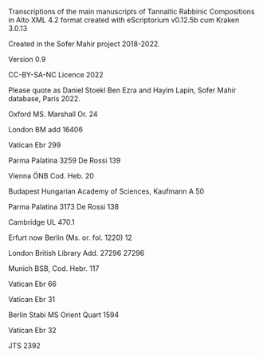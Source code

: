 Transcriptions of the main manuscripts of Tannaitic Rabbinic Compositions in Alto XML 4.2 format created with eScriptorium v0.12.5b cum Kraken 3.0.13

Created in the Sofer Mahir project 2018-2022.

Version 0.9

CC-BY-SA-NC Licence 2022

Please quote as Daniel Stoekl Ben Ezra and Hayim Lapin, Sofer Mahir database, Paris 2022.

Oxford	MS. Marshall Or.	24

London	BM add	16406

Vatican	Ebr	299

Parma	Palatina 3259	De Rossi 139

Vienna	ÖNB Cod. Heb.	20

Budapest	Hungarian Academy of Sciences, Kaufmann A	50

Parma	Palatina 3173	De Rossi 138

Cambridge	UL	470.1

Erfurt	now Berlin (Ms. or. fol. 1220)	12

London	British Library Add. 27296	27296

Munich	BSB, Cod. Hebr.	117

Vatican	Ebr	66

Vatican	Ebr	31

Berlin	Stabi MS Orient Quart	1594

Vatican	Ebr	32

JTS		2392

